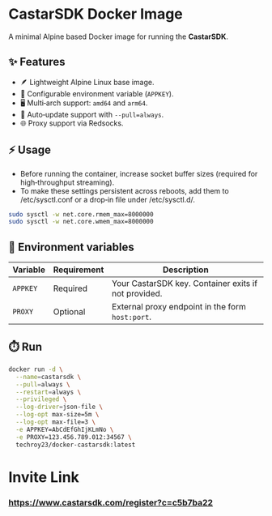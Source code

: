 # CastarSDK Docker Image

A minimal Alpine based Docker image for running the **CastarSDK**.

## ✨ Features
- 🪶 Lightweight Alpine Linux base image.
- 🔑 Configurable environment variable (`APPKEY`).
- 🖥️ Multi‑arch support: `amd64` and `arm64`.
- 🔄 Auto‑update support with `--pull=always`.
- 🌐 Proxy support via Redsocks.

## ⚡ Usage
- Before running the container, increase socket buffer sizes (required for high‑throughput streaming).
- To make these settings persistent across reboots, add them to /etc/sysctl.conf or a drop‑in file under /etc/sysctl.d/.

```bash
sudo sysctl -w net.core.rmem_max=8000000
sudo sysctl -w net.core.wmem_max=8000000
```

## 🧩 Environment variables
| Variable | Requirement | Description |
|----------|-------------|-------------|
| `APPKEY` | Required    | Your CastarSDK key. Container exits if not provided. |
| `PROXY`  | Optional    | External proxy endpoint in the form `host:port`. |

## ⏱️ Run
```bash
docker run -d \
  --name=castarsdk \
  --pull=always \
  --restart=always \
  --privileged \
  --log-driver=json-file \
  --log-opt max-size=5m \
  --log-opt max-file=3 \
  -e APPKEY=AbCdEfGhIjKLmNo \
  -e PROXY=123.456.789.012:34567 \
  techroy23/docker-castarsdk:latest
```

# Invite Link
### https://www.castarsdk.com/register?c=c5b7ba22
